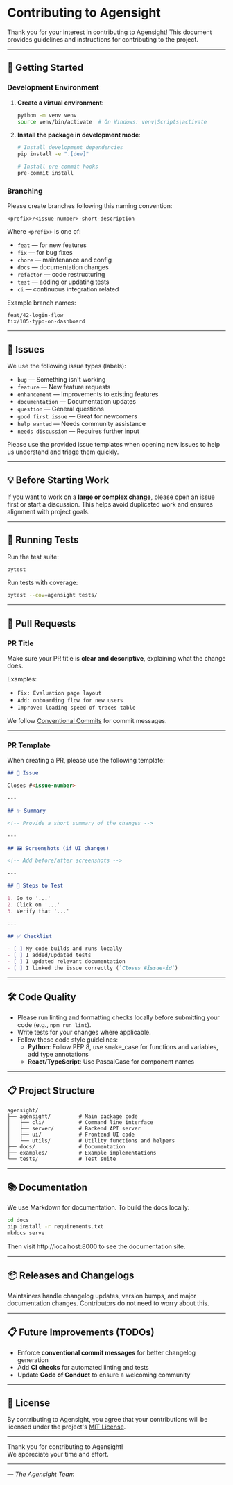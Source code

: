 # Contributing to Agensight

Thank you for your interest in contributing to Agensight! This document provides guidelines and instructions for contributing to the project.

---

## 🚀 Getting Started

### Development Environment

1. **Create a virtual environment**:
   ```bash
   python -m venv venv
   source venv/bin/activate  # On Windows: venv\Scripts\activate
   ```

2. **Install the package in development mode**:
   ```bash
   # Install development dependencies
   pip install -e ".[dev]"
   
   # Install pre-commit hooks
   pre-commit install
   ```

### Branching

Please create branches following this naming convention:

```
<prefix>/<issue-number>-short-description
```

Where `<prefix>` is one of:

- `feat` — for new features  
- `fix` — for bug fixes  
- `chore` — maintenance and config  
- `docs` — documentation changes  
- `refactor` — code restructuring  
- `test` — adding or updating tests  
- `ci` — continuous integration related

Example branch names:

```
feat/42-login-flow
fix/105-typo-on-dashboard
```

---

## 🐛 Issues

We use the following issue types (labels):

- `bug` — Something isn't working  
- `feature` — New feature requests  
- `enhancement` — Improvements to existing features  
- `documentation` — Documentation updates  
- `question` — General questions  
- `good first issue` — Great for newcomers  
- `help wanted` — Needs community assistance  
- `needs discussion` — Requires further input  

Please use the provided issue templates when opening new issues to help us understand and triage them quickly.

---

## 💡 Before Starting Work

If you want to work on a **large or complex change**, please open an issue first or start a discussion. This helps avoid duplicated work and ensures alignment with project goals.

---

## 🧪 Running Tests

Run the test suite:
```bash
pytest
```

Run tests with coverage:
```bash
pytest --cov=agensight tests/
```

---

## 🔧 Pull Requests

### PR Title

Make sure your PR title is **clear and descriptive**, explaining what the change does.

Examples:

- `Fix: Evaluation page layout`  
- `Add: onboarding flow for new users`  
- `Improve: loading speed of traces table`

We follow [Conventional Commits](https://www.conventionalcommits.org/) for commit messages.

---

### PR Template

When creating a PR, please use the following template:

```md
## 🔗 Issue

Closes #<issue-number>

---

## ✨ Summary

<!-- Provide a short summary of the changes -->

---

## 🖼️ Screenshots (if UI changes)

<!-- Add before/after screenshots -->

---

## 🧪 Steps to Test

1. Go to '...'
2. Click on '...'
3. Verify that '...'

---

## ✅ Checklist

- [ ] My code builds and runs locally
- [ ] I added/updated tests
- [ ] I updated relevant documentation
- [ ] I linked the issue correctly (`Closes #issue-id`)
```


---

## 🛠 Code Quality

- Please run linting and formatting checks locally before submitting your code (e.g., `npm run lint`).
- Write tests for your changes where applicable.
- Follow these code style guidelines:
  - **Python**: Follow PEP 8, use snake_case for functions and variables, add type annotations
  - **React/TypeScript**: Use PascalCase for component names

---

## 📋 Project Structure

```
agensight/
├── agensight/         # Main package code
│   ├── cli/           # Command line interface
│   ├── server/        # Backend API server
│   ├── ui/            # Frontend UI code
│   └── utils/         # Utility functions and helpers
├── docs/              # Documentation
├── examples/          # Example implementations
└── tests/             # Test suite
```

---

## 📚 Documentation

We use Markdown for documentation. To build the docs locally:

```bash
cd docs
pip install -r requirements.txt
mkdocs serve
```

Then visit http://localhost:8000 to see the documentation site.

---

## 📦 Releases and Changelogs

Maintainers handle changelog updates, version bumps, and major documentation changes. Contributors do not need to worry about this.

---

## 📋 Future Improvements (TODOs)

- Enforce **conventional commit messages** for better changelog generation  
- Add **CI checks** for automated linting and tests  
- Update **Code of Conduct** to ensure a welcoming community  

---

## 📄 License

By contributing to Agensight, you agree that your contributions will be licensed under the project's [MIT License](./LICENSE).

---

Thank you for contributing to Agensight!  
We appreciate your time and effort.

---

*— The Agensight Team*
